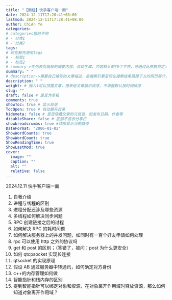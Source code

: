 ```yaml
---
title: "【面经】快手客户端一面"
date: 2024-12-11T17:28:41+08:00
lastmod: 2024-12-11T17:28:41+08:00
author: ChiAn Ye
categories:
# categories暂时不用
# - 分类1
# - 分类2
tags:
# 现在都先使用tags
# - 标签1
# - 标签2
# summary->在列表页展现的摘要内容，自动生成，内容默认前70个字符，可通过此参数自定义，一般无需专门设置
summary: " "
# description->需要自己编写的文章描述，是搜索引擎呈现在搜索结果链接下方的网页简介，建议设置
description: " "
weight: # 输入1可以顶置文章，用来给文章展示排序，不填就默认按时间排序
slug: ""
draft: false # 是否为草稿
comments: true
showToc: true # 显示目录
TocOpen: true # 自动展开目录
hidemeta: false # 是否隐藏文章的元信息，如发布日期、作者等
disableShare: false # 底部不显示分享栏
showbreadcrumbs: true #顶部显示当前路径
DateFormat: "2006-01-02"
ShowWordCounts: true
ShowWordCount: true
ShowReadingTime: true
ShowLastMod: true
cover:
  image: ""
  caption: ""
  alt: ""
  relative: false
---
```


2024.12.11 快手客户端一面

<!--more-->

1. 自我介绍
2. 进程与线程的区别
3. 进程分配还涉及哪些资源
4. 多线程如何解决同步问题
5. RPC 创建链接之后的过程
6. 如何解决 RPC 的耗时问题
7. 如何解决服务器上的并发问题，如同时有一百个好友申请如何处理
8. rpc 可以使用 http 之外的协议吗
9. get 和 post 的区别；（答错了，被问：post 为什么更安全）
10. 如何 qtcpsocket 实现长连接
11. qtsocket 的实现原理
12. 假设 AB 通过服务器中转通讯，如何确定对方身份
13. c++的内存管理如何做
14. 智能指针和栈内存的区别
15. 提到智能指针可以绑定对象和资源，在对象离开作用域时释放资源，那么如何知道对象离开作用域？
